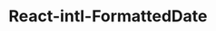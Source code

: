 # React-intl-FormattedDate

<img src="https://user-images.githubusercontent.com/29602038/118209534-5c83bc80-b49b-11eb-82f5-9ee02307a2ae.png" alt="" />

